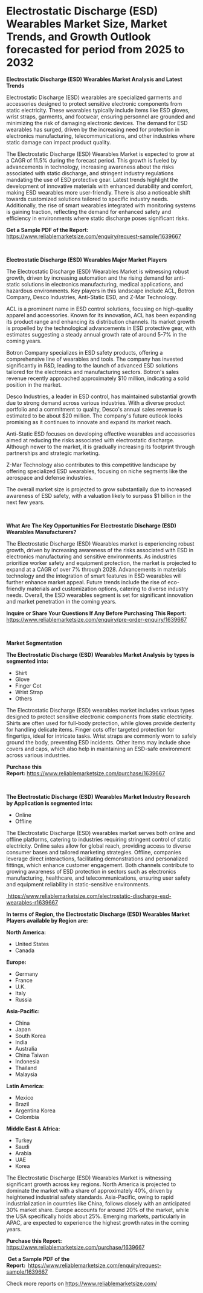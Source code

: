 <p><h1>Electrostatic Discharge (ESD) Wearables Market Size, Market Trends, and Growth Outlook forecasted for period from 2025 to 2032</h1></p><p><strong>Electrostatic Discharge (ESD) Wearables Market Analysis and Latest Trends</strong></p>
<p><p>Electrostatic Discharge (ESD) wearables are specialized garments and accessories designed to protect sensitive electronic components from static electricity. These wearables typically include items like ESD gloves, wrist straps, garments, and footwear, ensuring personnel are grounded and minimizing the risk of damaging electronic devices. The demand for ESD wearables has surged, driven by the increasing need for protection in electronics manufacturing, telecommunications, and other industries where static damage can impact product quality.</p><p>The Electrostatic Discharge (ESD) Wearables Market is expected to grow at a CAGR of 11.5% during the forecast period. This growth is fueled by advancements in technology, increasing awareness about the risks associated with static discharge, and stringent industry regulations mandating the use of ESD protective gear. Latest trends highlight the development of innovative materials with enhanced durability and comfort, making ESD wearables more user-friendly. There is also a noticeable shift towards customized solutions tailored to specific industry needs. Additionally, the rise of smart wearables integrated with monitoring systems is gaining traction, reflecting the demand for enhanced safety and efficiency in environments where static discharge poses significant risks.</p></p>
<p><strong>Get a Sample PDF of the Report:&nbsp;</strong> <a href="https://www.reliablemarketsize.com/enquiry/request-sample/1639667?utm_campaign=2453&utm_medium=2&utm_source=Github&utm_content=ia&utm_term=05042025&utm_id=electrostatic-discharge-esd-wearables">https://www.reliablemarketsize.com/enquiry/request-sample/1639667</a></p>
<p>&nbsp;</p>
<p><strong>Electrostatic Discharge (ESD) Wearables Major Market Players</strong></p>
<p><p>The Electrostatic Discharge (ESD) Wearables Market is witnessing robust growth, driven by increasing automation and the rising demand for anti-static solutions in electronics manufacturing, medical applications, and hazardous environments. Key players in this landscape include ACL, Botron Company, Desco Industries, Anti-Static ESD, and Z-Mar Technology.</p><p>ACL is a prominent name in ESD control solutions, focusing on high-quality apparel and accessories. Known for its innovation, ACL has been expanding its product range and enhancing its distribution channels. Its market growth is propelled by the technological advancements in ESD protective gear, with estimates suggesting a steady annual growth rate of around 5-7% in the coming years.</p><p>Botron Company specializes in ESD safety products, offering a comprehensive line of wearables and tools. The company has invested significantly in R&D, leading to the launch of advanced ESD solutions tailored for the electronics and manufacturing sectors. Botron's sales revenue recently approached approximately $10 million, indicating a solid position in the market.</p><p>Desco Industries, a leader in ESD control, has maintained substantial growth due to strong demand across various industries. With a diverse product portfolio and a commitment to quality, Desco's annual sales revenue is estimated to be about $20 million. The company's future outlook looks promising as it continues to innovate and expand its market reach.</p><p>Anti-Static ESD focuses on developing effective wearables and accessories aimed at reducing the risks associated with electrostatic discharge. Although newer to the market, it is gradually increasing its footprint through partnerships and strategic marketing.</p><p>Z-Mar Technology also contributes to this competitive landscape by offering specialized ESD wearables, focusing on niche segments like the aerospace and defense industries. </p><p>The overall market size is projected to grow substantially due to increased awareness of ESD safety, with a valuation likely to surpass $1 billion in the next few years.</p></p>
<p>&nbsp;</p>
<p><strong>What Are The Key Opportunities For Electrostatic Discharge (ESD) Wearables Manufacturers?</strong></p>
<p><p>The Electrostatic Discharge (ESD) Wearables market is experiencing robust growth, driven by increasing awareness of the risks associated with ESD in electronics manufacturing and sensitive environments. As industries prioritize worker safety and equipment protection, the market is projected to expand at a CAGR of over 7% through 2028. Advancements in materials technology and the integration of smart features in ESD wearables will further enhance market appeal. Future trends include the rise of eco-friendly materials and customization options, catering to diverse industry needs. Overall, the ESD wearables segment is set for significant innovation and market penetration in the coming years.</p></p>
<p><strong>Inquire or Share Your Questions If Any Before Purchasing This Report:</strong> <a href="https://www.reliablemarketsize.com/enquiry/pre-order-enquiry/1639667?utm_campaign=2453&utm_medium=2&utm_source=Github&utm_content=ia&utm_term=05042025&utm_id=electrostatic-discharge-esd-wearables">https://www.reliablemarketsize.com/enquiry/pre-order-enquiry/1639667</a></p>
<p>&nbsp;</p>
<p><strong>Market Segmentation</strong></p>
<p><strong>The Electrostatic Discharge (ESD) Wearables Market Analysis by types is segmented into:</strong></p>
<p><ul><li>Shirt</li><li>Glove</li><li>Finger Cot</li><li>Wrist Strap</li><li>Others</li></ul></p>
<p><p>The Electrostatic Discharge (ESD) wearables market includes various types designed to protect sensitive electronic components from static electricity. Shirts are often used for full-body protection, while gloves provide dexterity for handling delicate items. Finger cots offer targeted protection for fingertips, ideal for intricate tasks. Wrist straps are commonly worn to safely ground the body, preventing ESD incidents. Other items may include shoe covers and caps, which also help in maintaining an ESD-safe environment across various industries.</p></p>
<p><strong>Purchase this Report:&nbsp;</strong><a href="https://www.reliablemarketsize.com/purchase/1639667?utm_campaign=2453&utm_medium=2&utm_source=Github&utm_content=ia&utm_term=05042025&utm_id=electrostatic-discharge-esd-wearables">https://www.reliablemarketsize.com/purchase/1639667</a></p>
<p>&nbsp;</p>
<p><strong>The Electrostatic Discharge (ESD) Wearables Market Industry Research by Application is segmented into:</strong></p>
<p><ul><li>Online</li><li>Offline</li></ul></p>
<p><p>The Electrostatic Discharge (ESD) wearables market serves both online and offline platforms, catering to industries requiring stringent control of static electricity. Online sales allow for global reach, providing access to diverse consumer bases and tailored marketing strategies. Offline, companies leverage direct interactions, facilitating demonstrations and personalized fittings, which enhance customer engagement. Both channels contribute to growing awareness of ESD protection in sectors such as electronics manufacturing, healthcare, and telecommunications, ensuring user safety and equipment reliability in static-sensitive environments.</p></p>
<p><a href="https://www.reliablemarketsize.com/electrostatic-discharge-esd-wearables-r1639667?utm_campaign=2453&utm_medium=2&utm_source=Github&utm_content=ia&utm_term=05042025&utm_id=electrostatic-discharge-esd-wearables">&nbsp;https://www.reliablemarketsize.com/electrostatic-discharge-esd-wearables-r1639667</a></p>
<p><strong>In terms of Region, the Electrostatic Discharge (ESD) Wearables Market Players available by Region are:</strong></p>
<p>
    <p> <strong> North America: </strong>
        <ul>
            <li>United States</li>
            <li>Canada</li>
        </ul>
        </p> 
    <p> <strong> Europe: </strong>
        <ul>
            <li>Germany</li>
            <li>France</li>
            <li>U.K.</li>
            <li>Italy</li>
            <li>Russia</li>
        </ul>
        </p> 
    <p> <strong> Asia-Pacific: </strong>
        <ul>
            <li>China</li>
            <li>Japan</li>
            <li>South Korea</li>
            <li>India</li>
            <li>Australia</li>
            <li>China Taiwan</li>
            <li>Indonesia</li>
            <li>Thailand</li>
            <li>Malaysia</li>
        </ul>
        </p> 
    <p> <strong> Latin America: </strong>
        <ul>
            <li>Mexico</li>
            <li>Brazil</li>
            <li>Argentina Korea</li>
            <li>Colombia</li>
        </ul>
        </p> 
    <p> <strong> Middle East & Africa: </strong>
        <ul>
            <li>Turkey</li>
            <li>Saudi</li>
            <li>Arabia</li>
            <li>UAE</li>
            <li>Korea</li>
        </ul>
    </p>
    </p>
<p><p>The Electrostatic Discharge (ESD) Wearables Market is witnessing significant growth across key regions. North America is projected to dominate the market with a share of approximately 40%, driven by heightened industrial safety standards. Asia-Pacific, owing to rapid industrialization in countries like China, follows closely with an anticipated 30% market share. Europe accounts for around 20% of the market, while the USA specifically holds about 25%. Emerging markets, particularly in APAC, are expected to experience the highest growth rates in the coming years.</p></p>
<p><strong>Purchase this Report: </strong><a href="https://www.reliablemarketsize.com/purchase/1639667?utm_campaign=2453&utm_medium=2&utm_source=Github&utm_content=ia&utm_term=05042025&utm_id=electrostatic-discharge-esd-wearables">https://www.reliablemarketsize.com/purchase/1639667</a></p>
<p>&nbsp;<strong>Get a Sample PDF of the Report:&nbsp;&nbsp;</strong><a href="https://www.reliablemarketsize.com/enquiry/request-sample/1639667?utm_campaign=2453&utm_medium=2&utm_source=Github&utm_content=ia&utm_term=05042025&utm_id=electrostatic-discharge-esd-wearables">https://www.reliablemarketsize.com/enquiry/request-sample/1639667</a></p>
<p><strong></strong></p>
<p>Check more reports on <a href="https://www.reliablemarketsize.com/?utm_campaign=2453&utm_medium=2&utm_source=Github&utm_content=ia&utm_term=05042025&utm_id=electrostatic-discharge-esd-wearables">https://www.reliablemarketsize.com/</a></p>
